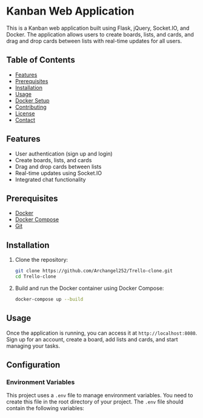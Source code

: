 # Kanban Web Application

This is a Kanban web application built using Flask, jQuery, Socket.IO, and Docker. The application allows users to create boards, lists, and cards, and drag and drop cards between lists with real-time updates for all users.

## Table of Contents
- [Features](#features)
- [Prerequisites](#prerequisites)
- [Installation](#installation)
- [Usage](#usage)
- [Docker Setup](#docker-setup)
- [Contributing](#contributing)
- [License](#license)
- [Contact](#contact)

## Features
- User authentication (sign up and login)
- Create boards, lists, and cards
- Drag and drop cards between lists
- Real-time updates using Socket.IO
- Integrated chat functionality

## Prerequisites
- [Docker](https://www.docker.com/get-started)
- [Docker Compose](https://docs.docker.com/compose/install/)
- [Git](https://git-scm.com/)

## Installation
1. Clone the repository:
    ```sh
    git clone https://github.com/Archangel252/Trello-clone.git
    cd Trello-clone
    ```

2. Build and run the Docker container using Docker Compose:
    ```sh
    docker-compose up --build
    ```

## Usage
Once the application is running, you can access it at `http://localhost:8080`. Sign up for an account, create a board, add lists and cards, and start managing your tasks.

## Configuration
### Environment Variables
This project uses a `.env` file to manage environment variables. You need to create this file in the root directory of your project. The `.env` file should contain the following variables:
